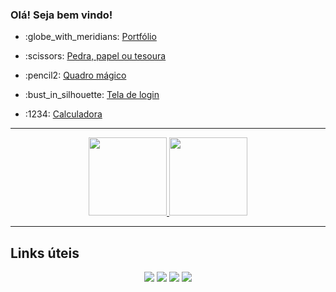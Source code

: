 ### Olá! Seja bem vindo!

<ul>
  <li>
    <p>:globe_with_meridians: <a href="https://jacquesgomes.com.br/dev/"> Portfólio</a></p>
  </li>
  <li>
    <p>:scissors: <a href="https://jacquesgomes.com.br/jsgames/">Pedra, papel ou tesoura</a></p>
  </li>
  <li>
    <p>:pencil2: <a href="https://jacquesgomes.com.br/sketch">Quadro mágico</a></p>
  </li>
  <li>
    <p>:bust_in_silhouette: <a href="https://jacquesgomes.com.br/signup-robot">Tela de login</a></p>
  </li>
  <li>
    <p>:1234: <a href="https://jacquesgomes.com.br/calc">Calculadora</a></p>
  </li>
</ul>

---
  
<p align="center">
<a href="https://github.com/JacquesGomes">
  <img height="125px" src="https://github-readme-stats-eight-theta.vercel.app/api?username=JacquesGomes&show_icons=true&theme=algolia&include_all_commits=true&count_private=true"/>
  <img height="125px" src="https://github-readme-stats-eight-theta.vercel.app/api/top-langs/?username=JacquesGomes&layout=compact&langs_count=8&theme=algolia"/>
</a>
</p>

---

## Links úteis

<div align="center">
  <a href="https://www.linkedin.com/in/jacques-gomes-627739240/"><img src="https://img.shields.io/badge/LinkedIn-0077B5?style=for-the-badge&logo=linkedin&logoColor=white"></a>
  <a href="https://www.instagram.com/jacquesgomesadv/"><img src="https://img.shields.io/badge/Instagram-E4405F?style=for-the-badge&logo=instagram&logoColor=white"></a>
  <a href="mailto:jacquesgomesadv@hotmail.com"><img src="https://img.shields.io/badge/Microsoft_Outlook-0078D4?style=for-the-badge&logo=microsoft-outlook&logoColor=white"></a>
  <a href="https://wa.me/5584994514529"><img src="https://img.shields.io/badge/WhatsApp-25D366?style=for-the-badge&logo=whatsapp&logoColor=white"></a>
</div>
